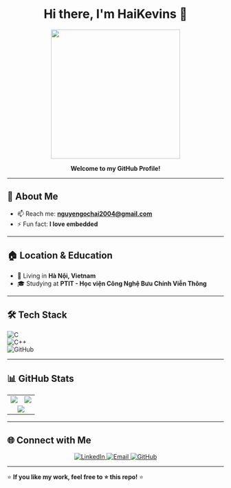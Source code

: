 <h1 align="center">Hi there, I'm HaiKevins 👋</h1>

<div align="center">
  <img src="https://media.giphy.com/media/qgQUggAC3Pfv687qPC/giphy.gif" width="300" />
</div>

<p align="center">
  <strong>Welcome to my GitHub Profile!</strong>
</p>

---

## 🚀 About Me  
- 📫 Reach me: **[nguyengochai2004@gmail.com](mailto:nguyengochai2004@gmail.com)**  
- ⚡ Fun fact: **I love embedded**  

---

## 🏠 Location & Education  
- 🏡 Living in **Hà Nội, Vietnam**  
- 🎓 Studying at **PTIT - Học viện Công Nghệ Bưu Chính Viễn Thông**  

---

## 🛠 Tech Stack  
![C](https://img.shields.io/badge/C-00599C?style=for-the-badge&logo=c&logoColor=white)  
![C++](https://img.shields.io/badge/C++-00599C?style=for-the-badge&logo=c%2B%2B&logoColor=white)    
![GitHub](https://img.shields.io/badge/GitHub-181717?style=for-the-badge&logo=github&logoColor=white)  

---

## 📊 GitHub Stats  

<table align="center">
  <tr>
    <td width="50%" align="center">
      <img src="https://github-readme-stats.vercel.app/api?username=haikevins&show_icons=true&theme=radical&cache_seconds=1800" />
    </td>
    <td width="50%" align="center">
      <img src="https://github-readme-streak-stats.herokuapp.com/?user=haikevins&theme=radical" />
    </td>
  </tr>
  <tr>
    <td colspan="2" align="center">
      <img src="https://github-readme-stats.vercel.app/api/top-langs/?username=haikevins&layout=compact&theme=radical&cache_seconds=1800" />
    </td>
  </tr>
</table>

---

## 🌐 Connect with Me  
<p align="center">
  <a href="https://www.linkedin.com/in/your-profile" target="_blank">
    <img alt="LinkedIn" src="https://img.shields.io/badge/LinkedIn-0A66C2?style=for-the-badge&logo=linkedin&logoColor=white">
  </a>
  <a href="mailto:nguyengochai2004@gmail.com" target="_blank">
    <img alt="Email" src="https://img.shields.io/badge/Gmail-D14836?style=for-the-badge&logo=gmail&logoColor=white">
  </a>
  <a href="https://www.github.com/haikevins" target="_blank">
    <img alt="GitHub" src="https://img.shields.io/badge/GitHub-181717?style=for-the-badge&logo=github&logoColor=white">
  </a>
</p>

---

⭐ **If you like my work, feel free to ⭐ this repo!** ⭐
